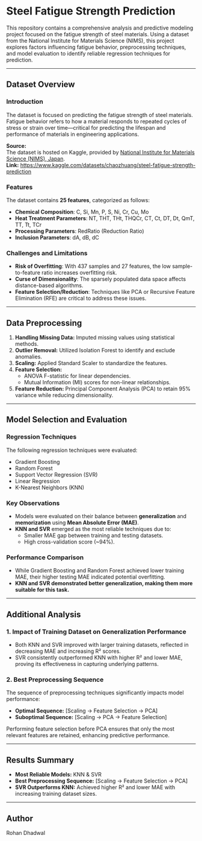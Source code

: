 # Steel Fatigue Strength Prediction

This repository contains a comprehensive analysis and predictive modeling project focused on the fatigue strength of steel materials. Using a dataset from the National Institute for Materials Science (NIMS), this project explores factors influencing fatigue behavior, preprocessing techniques, and model evaluation to identify reliable regression techniques for prediction.

---

## Dataset Overview

### Introduction
The dataset is focused on predicting the fatigue strength of steel materials. Fatigue behavior refers to how a material responds to repeated cycles of stress or strain over time—critical for predicting the lifespan and performance of materials in engineering applications.

**Source:**  
The dataset is hosted on Kaggle, provided by [National Institute for Materials Science (NIMS), Japan](https://link.springer.com/article/10.1186/2193-9772-3-8#additional-information).  
**Link:** https://www.kaggle.com/datasets/chaozhuang/steel-fatigue-strength-prediction

### Features
The dataset contains **25 features**, categorized as follows:

- **Chemical Composition**: C, Si, Mn, P, S, Ni, Cr, Cu, Mo  
- **Heat Treatment Parameters**: NT, THT, THt, THQCr, CT, Ct, DT, Dt, QmT, TT, Tt, TCr  
- **Processing Parameters**: RedRatio (Reduction Ratio)  
- **Inclusion Parameters**: dA, dB, dC  

### Challenges and Limitations
- **Risk of Overfitting**: With 437 samples and 27 features, the low sample-to-feature ratio increases overfitting risk.  
- **Curse of Dimensionality**: The sparsely populated data space affects distance-based algorithms.  
- **Feature Selection/Reduction**: Techniques like PCA or Recursive Feature Elimination (RFE) are critical to address these issues.

---

## Data Preprocessing

1. **Handling Missing Data:** Imputed missing values using statistical methods.  
2. **Outlier Removal:** Utilized Isolation Forest to identify and exclude anomalies.  
3. **Scaling:** Applied Standard Scaler to standardize the features.  
4. **Feature Selection:** 
   - ANOVA F-statistic for linear dependencies.  
   - Mutual Information (MI) scores for non-linear relationships.  
5. **Feature Reduction:** Principal Component Analysis (PCA) to retain 95% variance while reducing dimensionality.

---

## Model Selection and Evaluation

### Regression Techniques
The following regression techniques were evaluated:  
- Gradient Boosting  
- Random Forest  
- Support Vector Regression (SVR)  
- Linear Regression  
- K-Nearest Neighbors (KNN)  

### Key Observations
- Models were evaluated on their balance between **generalization** and **memorization** using **Mean Absolute Error (MAE)**.  
- **KNN and SVR** emerged as the most reliable techniques due to:  
  - Smaller MAE gap between training and testing datasets.  
  - High cross-validation score (~94%).  

### Performance Comparison
- While Gradient Boosting and Random Forest achieved lower training MAE, their higher testing MAE indicated potential overfitting.  
- **KNN and SVR demonstrated better generalization, making them more suitable for this task.**

---

## Additional Analysis

### 1. Impact of Training Dataset on Generalization Performance
- Both KNN and SVR improved with larger training datasets, reflected in decreasing MAE and increasing R² scores.  
- SVR consistently outperformed KNN with higher R² and lower MAE, proving its effectiveness in capturing underlying patterns.  

### 2. Best Preprocessing Sequence
The sequence of preprocessing techniques significantly impacts model performance:  
- **Optimal Sequence:** [Scaling → Feature Selection → PCA]  
- **Suboptimal Sequence:** [Scaling → PCA → Feature Selection]  

Performing feature selection before PCA ensures that only the most relevant features are retained, enhancing predictive performance.

---

## Results Summary

- **Most Reliable Models:** KNN & SVR  
- **Best Preprocessing Sequence:** [Scaling → Feature Selection → PCA]  
- **SVR Outperforms KNN:** Achieved higher R² and lower MAE with increasing training dataset sizes.  

---

## Author
Rohan Dhadwal
